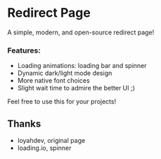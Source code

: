 # Redirect Page
A simple, modern, and open-source redirect page!

### Features:
- Loading animations: loading bar and spinner
- Dynamic dark/light mode design
- More native font choices
- Slight wait time to admire the better UI ;)

Feel free to use this for your projects!
## Thanks
- loyahdev, original page
- loading.io, spinner
